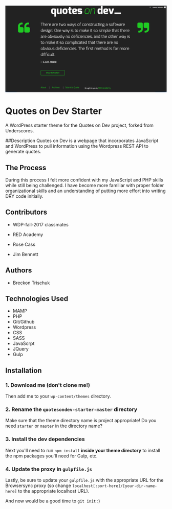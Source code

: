 ![Screen Shot Quotes on Dev](/quotes-on-dev-screenshot.png "Quotes on Dev")


# Quotes on Dev Starter

A WordPress starter theme for the Quotes on Dev project, forked from Underscores.

##Description
Quotes on Dev is a webpage that incorporates JavaScript and WordPress to pull information using the Wordpress REST API to generate quotes.

## The Process
During this process I felt more confident with my JavaScript and PHP skills while still being challenged.  I have become more familiar with proper folder organizational skills and an understanding of putting more effort into writing DRY code initially. 

## Contributors

* WDP-fall-2017 classmates

* RED Academy

* Rose Cass

* Jim Bennett

## Authors

* Breckon Trischuk 


## Technologies Used 
- MAMP
- PHP
- Git/Github
- Wordpress
- CSS
- SASS
- JavaScrpt  
- JQuery
- Gulp


## Installation

### 1. Download me (don't clone me!)

Then add me to your `wp-content/themes` directory.

### 2. Rename the `quotesondev-starter-master` directory

Make sure that the theme directory name is project appropriate! Do you need `starter` or `master` in the directory name?

### 3. Install the dev dependencies

Next you'll need to run `npm install` **inside your theme directory** to install the npm packages you'll need for Gulp, etc.

### 4. Update the proxy in `gulpfile.js`

Lastly, be sure to update your `gulpfile.js` with the appropriate URL for the Browsersync proxy (so change `localhost[:port-here]/[your-dir-name-here]` to the appropriate localhost URL).

And now would be a good time to `git init` :)
